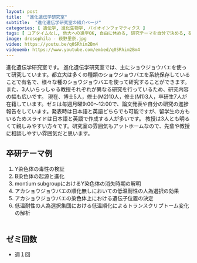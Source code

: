 ```yaml
---
layout: post
title:  "進化遺伝学研究室"
subtitle:  "進化遺伝学研究室の紹介ページ"
categories: [ 遺伝学, 進化生物学, バイオインフォマティクス ]
tags: [ コアタイムなし, 他大への進学OK, 自由に休める, 研究テーマを自分で決める, 研究テーマが与えられる, イベントあり,自分のデスクがある,ゼミ英語 ]
image: drosophila - 萩野里奈.jpg
video: https://youtu.be/q0SRhim2Bm4
videoemb: https://www.youtube.com/embed/q0SRhim2Bm4
---
```


進化遺伝学研究室です。
進化遺伝学研究室では、主にショウジョウバエを使って研究しています。都立大は多くの種類のショウジョウバエを系統保存していることで有名で、様々な種のショウジョウバエを使って研究することができます。また、3人いらっしゃる教授それぞれが異なる研究を行っているため、研究内容の幅も広いです。
現在、博士5人，修士(M2)10人，修士(M1)3人，卒研生7人が在籍しています。ゼミは毎週月曜9:00〜12:00で、論文発表や自分の研究の進捗報告をしています。発表時は日本語と英語どちらでも可能ですが、留学生の方もいるためスライドは日本語と英語で作成する人が多いです。
教授は3人とも明るくて親しみやすい方々です。研究室の雰囲気もアットホームなので、先輩や教授に相談しやすい雰囲気だと思います。

## 卒研テーマ例
1. Y染色体の毒性の検証
1. B染色体の起源と進化
1. montium subgroupにおけるY染色体の消失時期の解明
1. アカショウジョウバエの順化無しにおいての低温耐性の人為選択の効果
1. アカショウジョウバエの染色体上における遺伝子位置の決定
1. 低温耐性の人為選択集団における低温順化によるトランスクリプトーム変化の解析
<br /><br />

## ゼミ回数
- 週１回
<br /><br />
